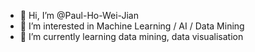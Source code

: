 - 👋 Hi, I’m @Paul-Ho-Wei-Jian
- 👀 I’m interested in Machine Learning / AI / Data Mining 
- 🌱 I’m currently learning data mining, data visualisation 

<!---
Paul-Ho-Wei-Jian/Paul-Ho-Wei-Jian is a ✨ special ✨ repository because its `README.md` (this file) appears on your GitHub profile.
You can click the Preview link to take a look at your changes.
--->
